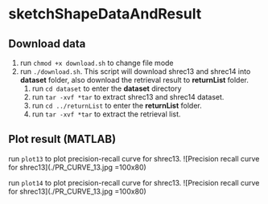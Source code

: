 # sketchShapeDataAndResult

## Download data
1. run `chmod +x download.sh` to change file mode 
2. run `./download.sh`. This script will download shrec13 and shrec14 into **dataset** folder, also download the retrieval result to **returnList** folder.
    1. run `cd dataset` to enter the **dataset** directory
    2. run `tar -xvf *tar` to extract shrec13 and shrec14 dataset.
    3. run `cd ../returnList` to enter the **returnList** folder.
    4. run `tar -xvf *tar` to extract the retrieval list.

## Plot result (MATLAB)
run `plot13` to plot precision-recall curve for shrec13.
![Precision recall curve for shrec13](./PR_CURVE_13.jpg =100x80)

run `plot14` to plot precision-recall curve for shrec13.
![Precision recall curve for shrec13](./PR_CURVE_13.jpg =100x80)
